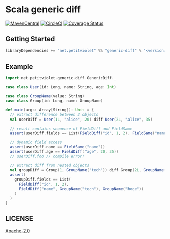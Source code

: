 # Scala generic diff

[![MavenCentral](https://maven-badges.herokuapp.com/maven-central/net.petitviolet/generic-diff_2.12/badge.svg)](https://maven-badges.herokuapp.com/maven-central/net.petitviolet/generic-diff_2.12)
 [![CircleCI](https://circleci.com/gh/petitviolet/scala-generic-diff.svg?style=svg)](https://circleci.com/gh/petitviolet/scala-generic-diff)
 [![Coverage Status](https://coveralls.io/repos/github/petitviolet/scala-generic-diff/badge.svg?branch=master)](https://coveralls.io/github/petitviolet/scala-generic-diff?branch=master)

## Getting Started

```scala
libraryDependencies += "net.petitviolet" %% "generic-diff" % "<version>"
```

## Example

```scala
import net.petitviolet.generic.diff.GenericDiff._

case class User(id: Long, name: String, age: Int)

case class GroupName(value: String)
case class Group(id: Long, name: GroupName)

def main(args: Array[String]): Unit = {
  // extract difference between 2 objects
  val userDiff = User(1L, "alice", 20) diff User(2L, "alice", 35)

  // result contains sequence of FieldDiff and FieldSame
  assert(userDiff.fields == List(FieldDiff("id", 1, 2), FieldSame("name"), FieldDiff("age", 20, 35)))

  // dynamic field access
  assert(userDiff.name == FieldSame("name"))
  assert(userDiff.age == FieldDiff("age", 20, 35))
  // userDiff.foo // compile error!

  // extract diff from nested objects
  val groupDiff = Group(1, GroupName("tech")) diff Group(2L, GroupName("hoge"))
  assert(
    groupDiff.fields == List(
      FieldDiff("id", 1, 2),
      FieldDiff("name", GroupName("tech"), GroupName("hoge"))
    )
  )
}
```

## LICENSE

[Apache-2.0](https://github.com/petitviolet/scala-generic-diff/blob/master/LICENSE)
